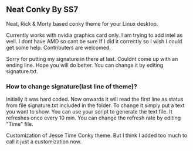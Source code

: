 ## Neat Conky By SS7

Neat, Rick & Morty based conky theme for your Linux desktop.

Currently works with nvidia graphics card only. I am trying to add intel as well. I dont have AMD so cant be sure If I did it correctly so I wish I could get some help. Contributers are welcomed.

Sorry for putting my signature in there at last. Couldnt come up with an ending line. Hope you will do better. You can change it by editing signature.txt.

### How to change signature(last line of theme)?
Initially it was hard coded. Now onwards it will read the first line as status from file signature.txt included in the folder. 
To change it simply put a text you want to show. You can use your script to generate the text file.
It refreshes once every 10 min. You can change the refresh rate by editing "Time" file.


Customization of Jesse Time Conky theme. But I think I added too much to call it just a customization now.
